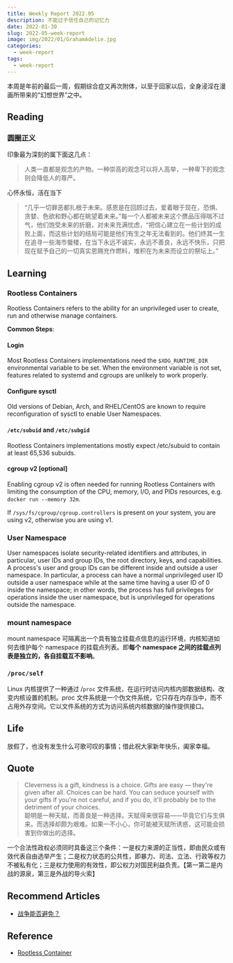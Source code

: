 ```yaml
---
title: Weekly Report 2022.05
description: 不能过于信任自己的记忆力
date: 2022-01-30
slug: 2022-05-week-report
image: img/2022/01/GrahamAdelie.jpg
categories:
  - week-report
tags:
  - week-report
---
```


本周是年前的最后一周，假期综合症又再次附体，以至于回家以后，全身浸淫在漫画所带来的“幻想世界”之中。

## Reading

### 圆圈正义

印象最为深刻的属下面这几点：

> 人类一直都是观念的产物。一种崇高的观念可以将人高举，一种卑下的观念则会降低人的尊严。

心怀永恒，活在当下

> “几乎一切罪恶都扎根于未来。感恩是在回顾过去，爱着眼于现在，恐惧、贪婪、色欲和野心都在眺望着未来。”每一个人都被未来这个赝品压得喘不过气，他们饱受未来的折磨，对未来充满忧虑，“把信心建立在一些计划的成败上面，而这些计划的结局可能是他们有生之年无法看到的。他们终其一生在追寻一些海市蜃楼，在当下永远不诚实，永远不善良，永远不快乐，只把现在赋予自己的一切真实恩赐充作燃料，堆积在为未来而设立的祭坛上。”

## Learning

### Rootless Containers

Rootless Containers refers to the ability for an unprivileged user to create, run and otherwise manage containers.

**Common Steps**:

#### Login

Most Rootless Containers implementations need the `$XDG_RUNTIME_DIR` environmental variable to be set. When the environment variable is not set, features related to systemd and cgroups are unlikely to work properly.

#### Configure sysctl

Old versions of Debian, Arch, and RHEL/CentOS are known to require reconfiguration of sysctl to enable User Namespaces.

#### `/etc/subuid` and `/etc/subgid`

Rootless Containers implementations mostly expect /etc/subuid to contain at least 65,536 subuids.

#### cgroup v2 [optional]

Enabling cgroup v2 is often needed for running Rootless Containers with limiting the consumption of the CPU, memory, I/O, and PIDs resources, e.g. `docker run --memory 32m`.

If `/sys/fs/cgroup/cgroup.controllers` is present on your system, you are using v2, otherwise you are using v1.

### User Namespace

User namespaces isolate security-related identifiers and attributes, in particular, user IDs and group IDs, the root directory, keys, and capabilities. A process's user and group IDs can be different inside and outside a user namespace. In particular, a process can have a normal unprivileged user ID outside a user namespace while at the same time having a user ID of 0 inside the namespace; in other words, the process has full privileges for operations inside the user namespace, but is unprivileged for operations outside the namespace.

### mount namespace

mount namespace 可隔离出一个具有独立挂载点信息的运行环境，内核知道如何去维护每个 namespace 的挂载点列表。即**每个 namespace 之间的挂载点列表是独立的，各自挂载互不影响**。

### `/proc/self`

Linux 内核提供了一种通过 /`proc` 文件系统，在运行时访问内核内部数据结构、改变内核设置的机制。proc 文件系统是一个伪文件系统，它只存在内存当中，而不占用外存空间。它以文件系统的方式为访问系统内核数据的操作提供接口。

## Life

放假了，也没有发生什么可歌可叹的事情；借此祝大家新年快乐，阖家幸福。

## Quote

> Cleverness is a gift, kindness is a choice. Gifts are easy — they're given after all. Choices can be hard. You can seduce yourself with your gifts if you're not careful, and if you do, it'll probably be to the detriment of your choices.  
> 聪明是一种天赋，而善良是一种选择。天赋得来很容易——毕竟它们与生俱来。而选择却颇为艰难。如果一不小心，你可能被天赋所诱惑，这可能会损害到你做出的选择。

一个合法性政权必须同时具备这三个条件：一是权力来源的正当性，即由民众或有效代表自由选举产生；二是权力状态的公共性，即暴力、司法、立法、行政等权力不被私有化；三是权力使用的有效性，即公权力对国民利益负责。【第一第二是内战的源泉，第三是外战的导火索】

## Recommend Articles

- [战争能否避免？](https://mp.weixin.qq.com/s/lBiEN4sRMtGdI_KPLHnE6Q)

## Reference

- [Rootless Container](https://rootlesscontaine.rs/)
